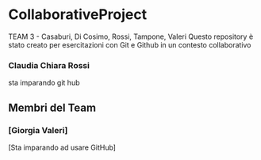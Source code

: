 # CollaborativeProject
TEAM 3 - Casaburi, Di Cosimo, Rossi, Tampone, Valeri
Questo repository è stato creato per esercitazioni con Git e Github in un contesto collaborativo
### Claudia Chiara Rossi
sta imparando git hub
## Membri del Team

### [Giorgia Valeri]
[Sta imparando ad usare GitHub]

